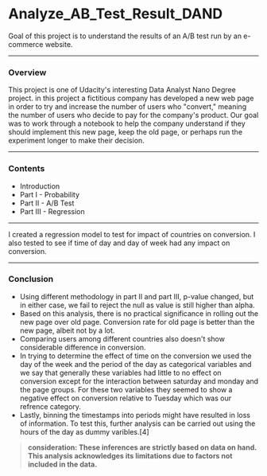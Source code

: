# Analyze_AB_Test_Result_DAND
Goal of this project is to understand the results of an A/B test run by an e-commerce website. 
***
### Overview
This project is one of Udacity's interesting Data Analyst Nano Degree project. in this project a fictitious company has developed a new web page in order to try and increase the number of users who "convert," meaning the number of users who decide to pay for the company's product. Our goal was to work through a notebook to help the company understand if they should implement this new page, keep the old page, or perhaps run the experiment longer to make their decision.

***
### Contents
* Introduction
* Part I - Probability
* Part II - A/B Test
* Part III - Regression

***
I created a regression model to test for impact of countries on conversion. I also tested to see if time of day and day of week had any impact on conversion. 

***
### Conclusion 
* Using different methodology in part II and part III, p-value changed, but in either case, we fail to reject the null as value is still higher than alpha.
* Based on this analysis, there is no practical significance in rolling out the new page over old page. Conversion rate for old page is better than the new page, albeit not by a lot.
* Comparing users among different countries also doesn't show considerable difference in conversion.
* In trying to determine the effect of time on the conversion we used the day of the week and the period of the day as categorical variables and we say that generally these variables had little to no effect on conversion except for the interaction between saturday and monday and the page groups. For these two variables they seemed to show a negative effect on conversion relative to Tuesday which was our refrence category.
* Lastly, binning the timestamps into periods might have resulted in loss of information. To test this, further analysis can be carried out using the hours of the day as dummy varibles.[4]
> **consideration: 
These inferences are strictly based on data on hand. This analysis acknowledges its limitations due to factors not included in the data.**
